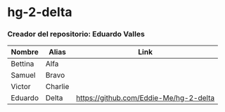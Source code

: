 # hg-2-delta
### Creador del repositorio: Eduardo Valles

| Nombre  | Alias | Link |
| ------- | ----  |---- |
| Bettina | Alfa  |     |
| Samuel | Bravo  |    |
| Victor | Charlie  |  |
| Eduardo| Delta  | https://github.com/Eddie-Me/hg-2-delta |

